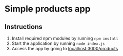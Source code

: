  # Simple products app
 ## Instructions
1. Install required npm modules by running `npm install`
2. Start the application by running `node index.js`
3. Access the app by going to [localhost:3000/products](http://localhost:3000/products)
